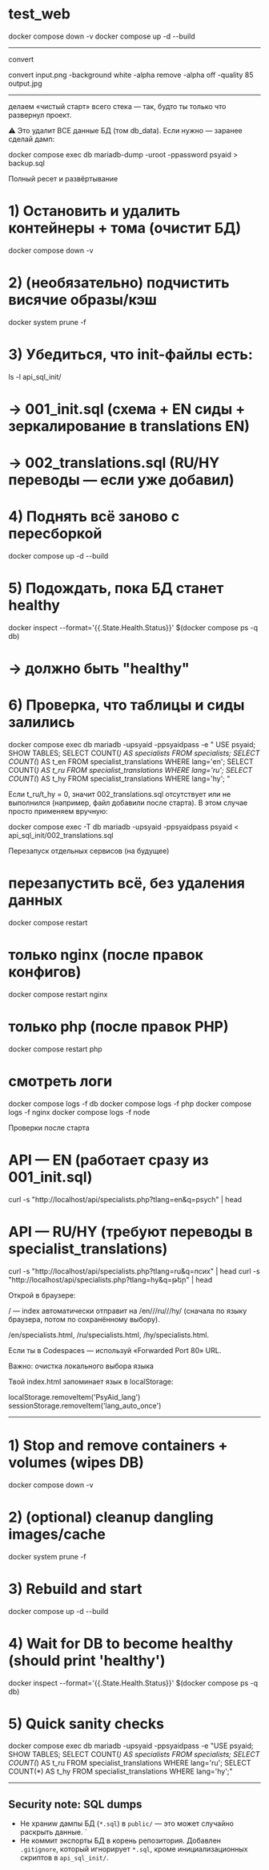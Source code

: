 # test_web


docker compose down -v
docker compose up -d --build


------------------------
convert

convert input.png -background white -alpha remove -alpha off -quality 85 output.jpg


------------------------------


делаем «чистый старт» всего стека — так, будто ты только что развернул проект.

⚠️ Это удалит ВСЕ данные БД (том db_data). Если нужно — заранее сделай дамп:

docker compose exec db mariadb-dump -uroot -ppassword psyaid > backup.sql

Полный ресет и развёртывание
# 1) Остановить и удалить контейнеры + тома (очистит БД)
docker compose down -v

# 2) (необязательно) подчистить висячие образы/кэш
docker system prune -f

# 3) Убедиться, что init-файлы есть:
ls -l api_sql_init/
# → 001_init.sql  (схема + EN сиды + зеркалирование в translations EN)
# → 002_translations.sql  (RU/HY переводы — если уже добавил)

# 4) Поднять всё заново с пересборкой
docker compose up -d --build

# 5) Подождать, пока БД станет healthy
docker inspect --format='{{.State.Health.Status}}' $(docker compose ps -q db)
# → должно быть "healthy"

# 6) Проверка, что таблицы и сиды залились
docker compose exec db mariadb -upsyaid -ppsyaidpass -e "
  USE psyaid;
  SHOW TABLES;
  SELECT COUNT(*) AS specialists FROM specialists;
  SELECT COUNT(*) AS t_en FROM specialist_translations WHERE lang='en';
  SELECT COUNT(*) AS t_ru FROM specialist_translations WHERE lang='ru';
  SELECT COUNT(*) AS t_hy FROM specialist_translations WHERE lang='hy';
"


Если t_ru/t_hy = 0, значит 002_translations.sql отсутствует или не выполнился (например, файл добавили после старта). В этом случае просто применяем вручную:

docker compose exec -T db mariadb -upsyaid -ppsyaidpass psyaid < api_sql_init/002_translations.sql

Перезапуск отдельных сервисов (на будущее)
# перезапустить всё, без удаления данных
docker compose restart

# только nginx (после правок конфигов)
docker compose restart nginx

# только php (после правок PHP)
docker compose restart php

# смотреть логи
docker compose logs -f db
docker compose logs -f php
docker compose logs -f nginx
docker compose logs -f node

Проверки после старта
# API — EN (работает сразу из 001_init.sql)
curl -s "http://localhost/api/specialists.php?tlang=en&q=psych" | head

# API — RU/HY (требуют переводы в specialist_translations)
curl -s "http://localhost/api/specialists.php?tlang=ru&q=псих" | head
curl -s "http://localhost/api/specialists.php?tlang=hy&q=թեր" | head


Открой в браузере:

/ — index автоматически отправит на /en///ru///hy/ (сначала по языку браузера, потом по сохранённому выбору).

/en/specialists.html, /ru/specialists.html, /hy/specialists.html.

Если ты в Codespaces — используй «Forwarded Port 80» URL.

Важно: очистка локального выбора языка

Твой index.html запоминает язык в localStorage:

localStorage.removeItem('PsyAid_lang')
sessionStorage.removeItem('lang_auto_once')



------------------
# 1) Stop and remove containers + volumes (wipes DB)
docker compose down -v

# 2) (optional) cleanup dangling images/cache
docker system prune -f

# 3) Rebuild and start
docker compose up -d --build

# 4) Wait for DB to become healthy (should print 'healthy')
docker inspect --format='{{.State.Health.Status}}' $(docker compose ps -q db)

# 5) Quick sanity checks
docker compose exec db mariadb -upsyaid -ppsyaidpass -e "USE psyaid; SHOW TABLES; SELECT COUNT(*) AS specialists FROM specialists; SELECT COUNT(*) AS t_ru FROM specialist_translations WHERE lang='ru'; SELECT COUNT(*) AS t_hy FROM specialist_translations WHERE lang='hy';"


-------------------------------
## Security note: SQL dumps
- Не храниw дампы БД (`*.sql`) в `public/` — это может случайно раскрыть данные.  `
- Не коммит экспорты БД в корень репозитория. Добавлен `.gitignore`, который игнорирует `*.sql`, кроме инициализационных скриптов в `api_sql_init/`.
